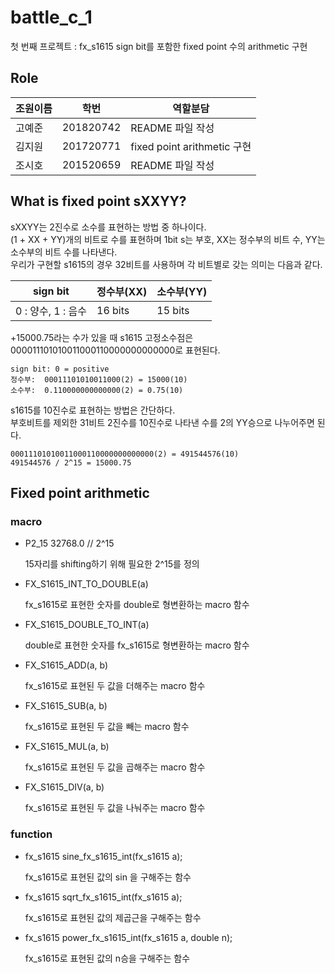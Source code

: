 # battle_c_1

첫 번째 프로젝트 : fx_s1615
sign bit를 포함한 fixed point 수의 arithmetic 구현

## Role

| 조원이름 | 학번 | 역할분담 |
| ---- | ---- | ---- |
| 고예준 | 201820742 | README 파일 작성 |
| 김지원 | 201720771 | fixed point arithmetic 구현 |
| 조시호 | 201520659 | README 파일 작성 |

## What is fixed point sXXYY?

sXXYY는 2진수로 소수를 표현하는 방법 중 하나이다.   
(1 + XX + YY)개의 비트로 수를 표현하며 1bit s는 부호, XX는 정수부의 비트 수,  YY는 소수부의 비트 수를 나타낸다.   
우리가 구현할 s1615의 경우 32비트를 사용하며 각 비트별로 갖는 의미는 다음과 같다.

| sign bit | 정수부(XX) | 소수부(YY) |
| ---- | ---- | ---- |
| 0 : 양수, 1 : 음수 | 16 bits | 15 bits |

+15000.75라는 수가 있을 때 s1615 고정소수점은 000011101010011000110000000000000로 표현된다.
```
sign bit: 0 = positive 
정수부:  00011101010011000(2) = 15000(10)   
소수부:  0.110000000000000(2) = 0.75(10)
```

s1615를 10진수로 표현하는 방법은 간단하다.   
부호비트를 제외한 31비트 2진수를 10진수로 나타낸 수를 2의 YY승으로 나누어주면 된다.    
```
00011101010011000110000000000000(2) = 491544576(10)   
491544576 / 2^15 = 15000.75
```


## Fixed point arithmetic

### macro
* P2_15 32768.0   // 2^15

    15자리를 shifting하기 위해 필요한 2^15를 정의


* FX_S1615_INT_TO_DOUBLE(a) 

    fx_s1615로 표현한 숫자를 double로 형변환하는 macro 함수

* FX_S1615_DOUBLE_TO_INT(a)

    double로 표현한 숫자를 fx_s1615로 형변환하는 macro 함수



* FX_S1615_ADD(a, b)

    fx_s1615로 표현된 두 값을 더해주는 macro 함수

* FX_S1615_SUB(a, b)

    fx_s1615로 표현된 두 값을 빼는 macro 함수

* FX_S1615_MUL(a, b)

    fx_s1615로 표현된 두 값을 곱해주는 macro 함수

* FX_S1615_DIV(a, b)

    fx_s1615로 표현된 두 값을 나눠주는 macro 함수   
   

### function
* fx_s1615 sine_fx_s1615_int(fx_s1615 a);

    fx_s1615로 표현된 값의 sin 을 구해주는 함수

* fx_s1615 sqrt_fx_s1615_int(fx_s1615 a);

    fx_s1615로 표현된 값의 제곱근을 구해주는 함수

* fx_s1615 power_fx_s1615_int(fx_s1615 a, double n);

    fx_s1615로 표현된 값의 n승을 구해주는 함수



